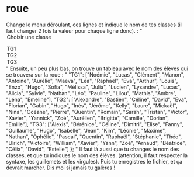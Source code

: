 # roue

Change le menu déroulant, ces lignes et indique le nom de tes classes (il faut changer 2 fois la valeur pour chaque ligne donc). :
" <option value="">Choisir une classe</option>
<option value="TG1" selected="selected">TG1</option>
<option value="TG2">TG2</option>
<option value="TG3">TG3</option>
"
Ensuite, un peu plus bas, on trouve un tableau avec le nom des élèves qui se trouvera sur la roue : "
"TG1": ["Noémie", "Lucas", "Clément", "Manon", "Antoine", "Aurélie", "Maeva", "Léa", "Raphaël", "Eva", "Arthur", "Louis", "Enzo", "Hugo", "Sofia", "Mélissa", "Julia", "Lucien", "Lysandre", "Lucas", "Alicia", "Sylvie", "Nathan", "Léo", "Pauline", "Lilou", "Mathis", "Ambre", "Léna", "Emeline"],
"TG2": ["Alexandre", "Bastien", "Céline", "David", "Eva", "Florian", "Gabin", "Hugo", "Inès", "Jérôme", "Kelly", "Laure", "Mickaël", "Nina", "Océane", "Pierre", "Quentin", "Romain", "Sarah", "Tristan", "Victor", "Xavier", "Yannick", "Zoé", "Aurélien", "Brigitte", "Camille", "Dorian", "Emilie"],
"TG3": ["Alexis", "Bérénice", "Céline", "Dimitri", "Elise", "Fanny", "Guillaume", "Hugo", "Isabelle", "Jean", "Kim", "Léonie", "Maxime", "Nathan", "Ophélie", "Pascal", "Quentin", "Raphaël", "Stéphanie", "Théo", "Ulrich", "Victoire", "William", "Xavier", "Yann", "Zoé", "Arnaud", "Béatrice", "Célia", "David", "Estelle"]
};
"
Il faut là aussi que tu changes le nom des classes, et que tu indiques le nom des élèves. (attention, il faut respecter la syntaxe, les guillemets et les virgules). Puis tu enregistres le fichier, et ça devrait marcher.
Dis moi si jamais tu galères !
